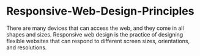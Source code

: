 # Responsive-Web-Design-Principles

There are many devices that can access the web, and they come in all shapes and sizes. Responsive web design is the practice of designing flexible websites that can respond to different screen sizes, orientations, and resolutions.
